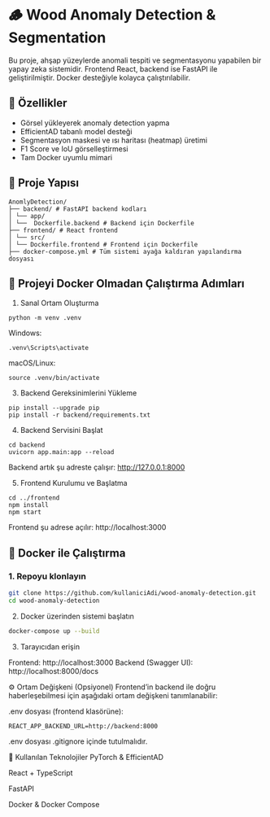 # 🪵 Wood Anomaly Detection & Segmentation

Bu proje, ahşap yüzeylerde anomali tespiti ve segmentasyonu yapabilen bir yapay zeka sistemidir. Frontend React, backend ise FastAPI ile geliştirilmiştir. Docker desteğiyle kolayca çalıştırılabilir.

## 🚀 Özellikler

- Görsel yükleyerek anomaly detection yapma
- EfficientAD tabanlı model desteği
- Segmentasyon maskesi ve ısı haritası (heatmap) üretimi
- F1 Score ve IoU görselleştirmesi
- Tam Docker uyumlu mimari

## 🧱 Proje Yapısı

```
AnomlyDetection/
├── backend/ # FastAPI backend kodları
│ └── app/
│ └──  Dockerfile.backend # Backend için Dockerfile
├── frontend/ # React frontend
│ └── src/
│ └── Dockerfile.frontend # Frontend için Dockerfile
├── docker-compose.yml # Tüm sistemi ayağa kaldıran yapılandırma dosyası
```
## 🚀 Projeyi Docker Olmadan Çalıştırma Adımları

1. Sanal Ortam Oluşturma
```
python -m venv .venv
```
Windows:
```
.venv\Scripts\activate
```
macOS/Linux:
```
source .venv/bin/activate
```

3. Backend Gereksinimlerini Yükleme
```
pip install --upgrade pip
pip install -r backend/requirements.txt
```

4. Backend Servisini Başlat
```
cd backend
uvicorn app.main:app --reload
```
Backend artık şu adreste çalışır: http://127.0.0.1:8000

5. Frontend Kurulumu ve Başlatma
```
cd ../frontend
npm install
npm start
```
Frontend şu adrese açılır: http://localhost:3000

## 🐳 Docker ile Çalıştırma

### 1. Repoyu klonlayın

```bash
git clone https://github.com/kullaniciAdi/wood-anomaly-detection.git
cd wood-anomaly-detection
```
2. Docker üzerinden sistemi başlatın
```bash
docker-compose up --build
```
3. Tarayıcıdan erişin

Frontend: http://localhost:3000
Backend (Swagger UI): http://localhost:8000/docs


⚙️ Ortam Değişkeni (Opsiyonel)
Frontend’in backend ile doğru haberleşebilmesi için aşağıdaki ortam değişkeni tanımlanabilir:

.env dosyası (frontend klasörüne):
```
REACT_APP_BACKEND_URL=http://backend:8000
```
.env dosyası .gitignore içinde tutulmalıdır.

🧠 Kullanılan Teknolojiler
PyTorch & EfficientAD

React + TypeScript

FastAPI

Docker & Docker Compose

